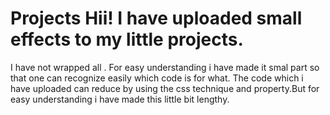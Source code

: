 # Projects Hii! I have uploaded small effects to my little projects. 
I have not wrapped all .
For easy understanding i have made it smal part so that one can recognize easily which code is for what.
The code which i have uploaded can reduce by using the css technique and property.But for easy understanding i have made this little bit lengthy.
